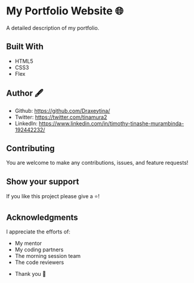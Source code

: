 # My Portfolio Website 🌐
A detailed description of my portfolio.

## Built With
- HTML5
- CSS3
- Flex

## Author 🖋️
* Github: https://github.com/Draxeytina/
* Twitter: https://twitter.com/tinamura2
* LinkedIn: https://www.linkedin.com/in/timothy-tinashe-murambinda-192442232/

## Contributing
You are welcome to make any contributions, issues, and feature requests!

## Show your support
If you like this project please give a ⭐️!

## Acknowledgments
I appreciate the efforts of:

* My mentor
* My coding partners
* The morning session team 
* The code reviewers
- Thank you 🙏
